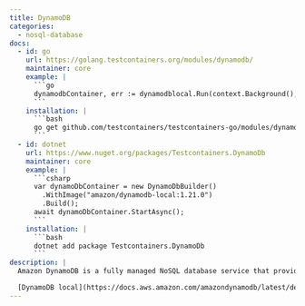```yaml
---
title: DynamoDB
categories:
  - nosql-database
docs:
  - id: go
    url: https://golang.testcontainers.org/modules/dynamodb/
    maintainer: core
    example: |
      ```go
      dynamodbContainer, err := dynamodblocal.Run(context.Background(), "amazon/dynamodb-local:2.2.1")
      ```
    installation: |
      ```bash
      go get github.com/testcontainers/testcontainers-go/modules/dynamodb
      ```
  - id: dotnet
    url: https://www.nuget.org/packages/Testcontainers.DynamoDb
    maintainer: core
    example: |
      ```csharp
      var dynamoDbContainer = new DynamoDbBuilder()
        .WithImage("amazon/dynamodb-local:1.21.0")
        .Build();
      await dynamoDbContainer.StartAsync();
      ```
    installation: |
      ```bash
      dotnet add package Testcontainers.DynamoDb
      ```
description: |
  Amazon DynamoDB is a fully managed NoSQL database service that provides fast and predictable performance with seamless scalability.

  [DynamoDB local](https://docs.aws.amazon.com/amazondynamodb/latest/developerguide/DynamoDBLocal.html) is the downloadable version of Amazon DynamoDB that can be used to develop and test applications without accessing the DynamoDB web service. You can [run DynamoDB locally on your computer](https://docs.aws.amazon.com/amazondynamodb/latest/developerguide/DynamoDBLocal.DownloadingAndRunning.html) in multiple ways, including a Docker container.
---
```

